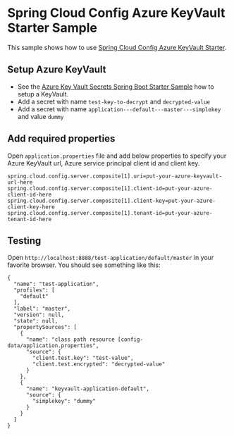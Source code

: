 # Spring Cloud Config Azure KeyVault Starter Sample

This sample shows how to use [Spring Cloud Config Azure KeyVault Starter](../spring-cloud-config-azure-keyvault-starter/).

## Setup Azure KeyVault

* See the [Azure Key Vault Secrets Spring Boot Starter Sample](https://github.com/Azure/azure-sdk-for-java/tree/master/sdk/spring/azure-spring-boot-samples/azure-spring-boot-sample-keyvault-secrets#setup-azure-key-vault)
how to setup a KeyVault.
* Add a secret with name `test-key-to-decrypt` and `decrypted-value`
* Add a secret with name `application---default---master---simplekey` and value `dummy`

## Add required properties

Open `application.properties` file and add below properties to specify your Azure KeyVault url, Azure service principal client id and client key.
```
spring.cloud.config.server.composite[1].uri=put-your-azure-keyvault-url-here
spring.cloud.config.server.composite[1].client-id=put-your-azure-client-id-here
spring.cloud.config.server.composite[1].client-key=put-your-azure-client-key-here
spring.cloud.config.server.composite[1].tenant-id=put-your-azure-tenant-id-here
```

## Testing

Open `http://localhost:8888/test-application/default/master` in your favorite browser. You should see something like this:

```
{
  "name": "test-application",
  "profiles": [
    "default"
  ],
  "label": "master",
  "version": null,
  "state": null,
  "propertySources": [
    {
      "name": "class path resource [config-data/application.properties",
      "source": {
        "client.test.key": "test-value",
        "client.test.encrypted": "decrypted-value"
      }
    },
    {
      "name": "keyvault-application-default",
      "source": {
        "simplekey": "dummy"
      }
    }
  ]
}
```
